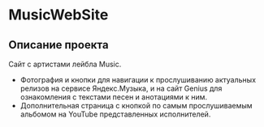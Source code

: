 # MusicWebSite

## Описание проекта

Сайт с артистами лейбла Music.

- Фотография и кнопки для навигации к прослушиванию актуальных релизов на сервисе Яндекс.Музыка, и на сайт Genius для ознакомления с текстами песен и анотациями к ним.
- Дополнительная страница с кнопкой по самым прослушиваемым альбомом на YouTube представленных исполнителей.
